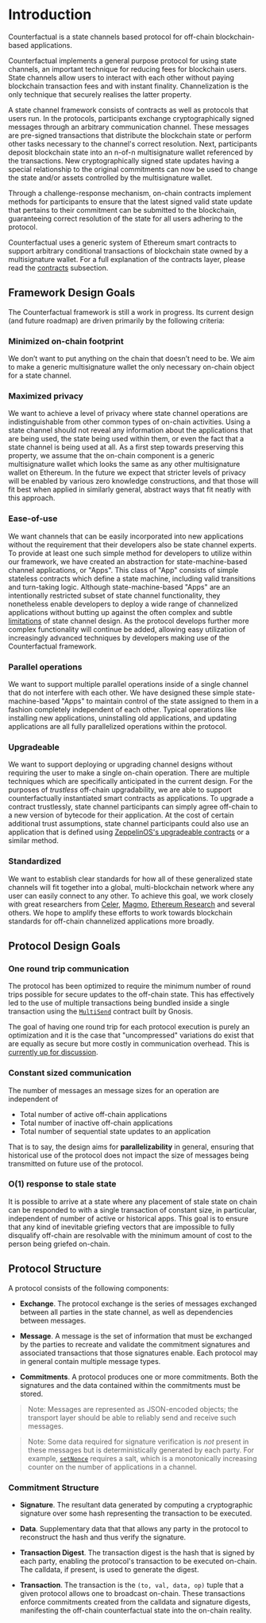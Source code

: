 # Introduction

Counterfactual is a state channels based protocol for off-chain blockchain-based applications.

Counterfactual implements a general purpose protocol for using state channels, an important technique for reducing fees for blockchain users. State channels allow users to interact with each other without paying blockchain transaction fees and with instant finality. Channelization is the only technique that securely realises the latter property.

A state channel framework consists of contracts as well as protocols that users run. In the protocols, participants exchange cryptographically signed messages through an arbitrary communication channel. These messages are pre-signed transactions that distribute the blockchain state or perform other tasks necessary to the channel's correct resolution. Next, participants deposit blockchain state into an n-of-n multisignature wallet referenced by the transactions. New cryptographically signed state updates having a special relationship to the original commitments can now be used to change the state and/or assets controlled by the multisignature wallet.

Through a challenge-response mechanism, on-chain contracts implement methods for participants to ensure that the latest signed valid state update that pertains to their commitment can be submitted to the blockchain, guaranteeing correct resolution of the state for all users adhering to the protocol.

Counterfactual uses a generic system of Ethereum smart contracts to support arbitrary conditional transactions of blockchain state owned by a multisignature wallet. For a full explanation of the contracts layer, please read the [contracts](./01-contracts.md) subsection.

## Framework Design Goals

The Counterfactual framework is still a work in progress.  Its current design (and future roadmap) are driven primarily by the following criteria:

### Minimized on-chain footprint

We don’t want to put anything on the chain that doesn’t need to be. We aim to make a generic multisignature wallet the only necessary on-chain object for a state channel.

### Maximized privacy

We want to achieve a level of privacy where state channel operations are indistinguishable from other common types of on-chain activities. Using a state channel should not reveal any information about the applications that are being used, the state being used within them, or even the fact that a state channel is being used at all. As a first step towards preserving this property, we assume that the on-chain component is a generic multisignature wallet which looks the same as any other multisignature wallet on Ethereum. In the future we expect that stricter levels of privacy will be enabled by various zero knowledge constructions, and that those will fit best when applied in similarly general, abstract ways that fit neatly with this approach.

### Ease-of-use

We want channels that can be easily incorporated into new applications without the requirement that their developers also be state channel experts. To provide at least one such simple method for developers to utilize within our framework, we have created an abstraction for state-machine-based channel applications, or "Apps". This class of "App" consists of simple stateless contracts which define a state machine, including valid transitions and turn-taking logic. Although state-machine-based "Apps" are an intentionally restricted subset of state channel functionality, they nonetheless enable developers to deploy a wide range of channelized applications without butting up against the often complex and subtle [limitations](#limitations) of state channel design. As the protocol develops further more complex functionality will continue be added, allowing easy utilization of increasingly advanced techniques by developers making use of the Counterfactual framework.

### Parallel operations

We want to support multiple parallel operations inside of a single channel that do not interfere with each other. We have designed these simple state-machine-based "Apps" to maintain control of the state assigned to them in a fashion completely independent of each other. Typical operations like installing new applications, uninstalling old applications, and updating applications are all fully parallelized operations within the protocol.

### Upgradeable

We want to support deploying or upgrading channel designs without requiring the user to make a single on-chain operation. There are multiple techniques which are specifically anticipated in the current design. For the purposes of _trustless_ off-chain upgradability, we are able to support counterfactually instantiated smart contracts as applications. To upgrade a contract trustlessly, state channel participants can simply agree off-chain to a new version of bytecode for their application. At the cost of certain additional trust assumptions, state channel participants could also use an application that is defined using [ZeppelinOS's upgradeable contracts](https://docs.zeppelinos.org/docs/building.html) or a similar method.

### Standardized

We want to establish clear standards for how all of these generalized state channels will fit together into a global, multi-blockchain network where any user can easily connect to any other. To achieve this goal, we work closely with great researchers from [Celer](https://celer.network), [Magmo](https://magmo.com), [Ethereum Research](http://eth.sg) and several others. We hope to amplify these efforts to work towards blockchain standards for off-chain channelized applications more broadly.

## Protocol Design Goals

### One round trip communication

The protocol has been optimized to require the minimum number of round trips possible for secure updates to the off-chain state. This has effectively led to the use of multiple transactions being bundled inside a single transaction using the [`MultiSend`](https://github.com/counterfactual/monorepo/blob/master/packages/contracts/contracts/MultiSend.sol) contract built by Gnosis.

The goal of having one round trip for each protocol execution is purely an optimization and it is the case that "uncompressed" variations do exist that are equally as secure but more costly in communication overhead. This is [currently up for discussion](https://github.com/counterfactual/specs/issues/13).

### Constant sized communication

The number of messages an message sizes for an operation are independent of

- Total number of active off-chain applications
- Total number of inactive off-chain applications
- Total number of sequential state updates to an application

That is to say, the design aims for **parallelizability** in general, ensuring that historical use of the protocol does not impact the size of messages being transmitted on future use of the protocol.

### O(1) response to stale state

It is possible to arrive at a state where any placement of stale state on chain can be responded to with a single transaction of constant size, in particular, independent of number of active or historical apps. This goal is to ensure that any kind of inevitable griefing vectors that are impossible to fully disqualify off-chain are resolvable with the minimum amount of cost to the person being griefed on-chain.

## Protocol Structure

A protocol consists of the following components:

- **Exchange**. The protocol exchange is the series of messages exchanged between all parties in the state channel, as well as dependencies between messages.

- **Message**. A message is the set of information that must be exchanged by the parties to recreate and validate the commitment signatures and associated transactions that those signatures enable. Each protocol may in general contain multiple message types.

- **Commitments**. A protocol produces one or more commitments. Both the signatures and the data contained within the commitments must be stored.

> Note: Messages are represented as JSON-encoded objects; the transport layer should be able to reliably send and receive such messages.

> Note: Some data required for signature verification is _not_ present in these messages but is deterministically generated by each party. For example, [`setNonce`](https://github.com/counterfactual/monorepo/blob/master/packages/contracts/contracts/NonceRegistry.sol#L42) requires a salt, which is a monotonically increasing counter on the number of applications in a channel.

### Commitment Structure

- **Signature**. The resultant data generated by computing a cryptographic signature over some hash representing the transaction to be executed.

- **Data**. Supplementary data that that allows any party in the protocol to reconstruct the hash and thus verify the signature.

- **Transaction Digest**. The transaction digest is the hash that is signed by each party, enabling the protocol's transaction to be executed on-chain. The calldata, if present, is used to generate the digest.

- **Transaction**. The transaction is the `(to, val, data, op)` tuple that a given protocol allows one to broadcast on-chain. These transactions enforce commitments created from the calldata and signature digests, manifesting the off-chain counterfactual state into the on-chain reality.
